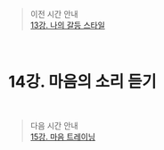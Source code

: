 > 이전 시간 안내  
> [13강. 나의 갈등 스타일](./13_My_conflict_style.md)  

<br>

# 14강. 마음의 소리 듣기  

<br>

> 다음 시간 안내  
> [15강. 마음 트레이닝](./15_Mind_training.md)  